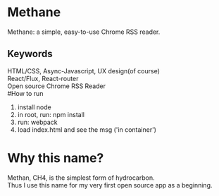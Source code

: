 # Methane
Methane: a simple, easy-to-use Chrome RSS reader.
## Keywords
HTML/CSS, Async-Javascript, UX design(of course)<br>
React/Flux, React-router<br>
Open source Chrome RSS Reader<br>
#How to run
1. install node
2. in root, run: npm install
3. run: webpack
4. load index.html and see the msg ('in container')
# Why this name?
Methan, CH4, is the simplest form of hydrocarbon.<br>
Thus I use this name for my very first open source app as a beginning.
